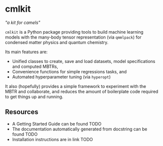 # cmlkit

*"a kit for camels"*

`cmlkit` is a Python package providing tools to build machine learning models with the many-body tensor representation (via `qmmlpack`) for condensed matter physics and quantum chemistry. 

Its main features are:
- Unified classes to create, save and load datasets, model specifications and computed MBTRs,
- Convenience functions for simple regressions tasks, and
- Automated hyperparameter tuning (via `hyperopt`)

It also (hopefully) provides a simple framework to experiment with the MBTR and collaborate, and reduces the amount of boilerplate code required to get things up and running.

## Resources
- A Getting Started Guide can be found TODO
- The documentation automatically generated from docstring can be found TODO
- Installation instructions are in link TODO
